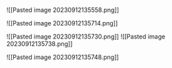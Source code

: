
![[Pasted image 20230912135558.png]]

![[Pasted image 20230912135714.png]]

![[Pasted image 20230912135730.png]]
![[Pasted image 20230912135738.png]]

![[Pasted image 20230912135748.png]]